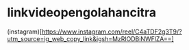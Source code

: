 # linkvideopengolahancitra

(instagram)[https://www.instagram.com/reel/C4aTDF2g3T9/?utm_source=ig_web_copy_link&igsh=MzRlODBiNWFlZA==]
